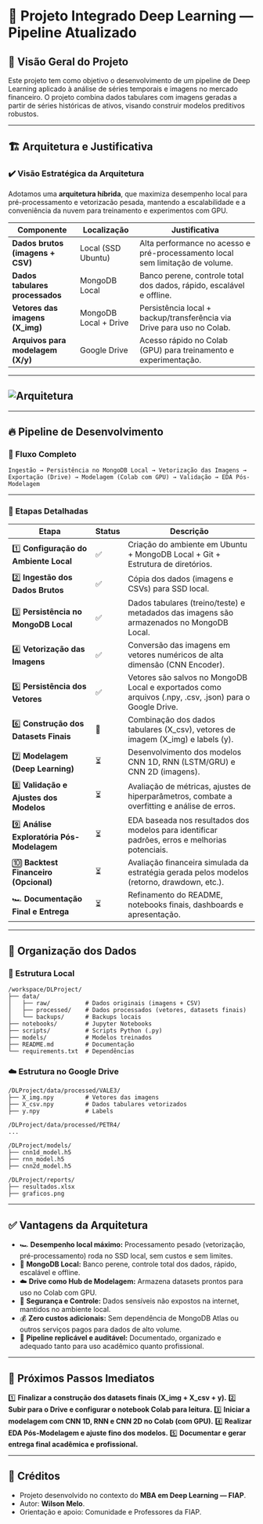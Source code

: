 # 🚀 Projeto Integrado Deep Learning — Pipeline Atualizado

## 📑 Visão Geral do Projeto

Este projeto tem como objetivo o desenvolvimento de um pipeline de Deep Learning aplicado à análise de séries temporais e imagens no mercado financeiro. O projeto combina dados tabulares com imagens geradas a partir de séries históricas de ativos, visando construir modelos preditivos robustos.

---

## 🏗️ Arquitetura e Justificativa

### ✔️ Visão Estratégica da Arquitetura

Adotamos uma **arquitetura híbrida**, que maximiza desempenho local para pré-processamento e vetorizacão pesada, mantendo a escalabilidade e a conveniência da nuvem para treinamento e experimentos com GPU.

| Componente                        | Localização           | Justificativa                                                                 |
| --------------------------------- | --------------------- | ----------------------------------------------------------------------------- |
| **Dados brutos (imagens + CSV)**  | Local (SSD Ubuntu)    | Alta performance no acesso e pré-processamento local sem limitação de volume. |
| **Dados tabulares processados**   | MongoDB Local         | Banco perene, controle total dos dados, rápido, escalável e offline.          |
| **Vetores das imagens (X\_img)**  | MongoDB Local + Drive | Persistência local + backup/transferência via Drive para uso no Colab.        |
| **Arquivos para modelagem (X/y)** | Google Drive          | Acesso rápido no Colab (GPU) para treinamento e experimentação.               |

---

## ![Arquitetura](./images/arquitetura_pipeline.png)

---

## 🔥 Pipeline de Desenvolvimento

### 🔄 Fluxo Completo

```plaintext
Ingestão → Persistência no MongoDB Local → Vetorização das Imagens →
Exportação (Drive) → Modelagem (Colab com GPU) → Validação → EDA Pós-Modelagem
```

---

### 🚀 Etapas Detalhadas

| Etapa                                      | Status | Descrição                                                                                               |
| ------------------------------------------ | ------ | ------------------------------------------------------------------------------------------------------- |
| 1️⃣ **Configuração do Ambiente Local**     | ✅      | Criação do ambiente em Ubuntu + MongoDB Local + Git + Estrutura de diretórios.                          |
| 2️⃣ **Ingestão dos Dados Brutos**          | ✅      | Cópia dos dados (imagens e CSVs) para SSD local.                                                        |
| 3️⃣ **Persistência no MongoDB Local**      | ✅      | Dados tabulares (treino/teste) e metadados das imagens são armazenados no MongoDB Local.                |
| 4️⃣ **Vetorização das Imagens**            | ✅      | Conversão das imagens em vetores numéricos de alta dimensão (CNN Encoder).                              |
| 5️⃣ **Persistência dos Vetores**           | ✅      | Vetores são salvos no MongoDB Local e exportados como arquivos (.npy, .csv, .json) para o Google Drive. |
| 6️⃣ **Construção dos Datasets Finais**     | 🚧     | Combinação dos dados tabulares (X\_csv), vetores de imagem (X\_img) e labels (y).                       |
| 7️⃣ **Modelagem (Deep Learning)**          | ⏳      | Desenvolvimento dos modelos CNN 1D, RNN (LSTM/GRU) e CNN 2D (imagens).                                  |
| 8️⃣ **Validação e Ajustes dos Modelos**    | ⏳      | Avaliação de métricas, ajustes de hiperparâmetros, combate a overfitting e análise de erros.            |
| 9️⃣ **Análise Exploratória Pós-Modelagem** | ⏳      | EDA baseada nos resultados dos modelos para identificar padrões, erros e melhorias potenciais.          |
| 🔟 **Backtest Financeiro (Opcional)**      | ⏳      | Avaliação financeira simulada da estratégia gerada pelos modelos (retorno, drawdown, etc.).             |
| 🏎️ **Documentação Final e Entrega**       | ⏳      | Refinamento do README, notebooks finais, dashboards e apresentação.                                     |

---

## 📂 Organização dos Dados

### 📁 Estrutura Local

```plaintext
/workspace/DLProject/
├── data/
│   ├── raw/          # Dados originais (imagens + CSV)
│   ├── processed/    # Dados processados (vetores, datasets finais)
│   └── backups/      # Backups locais
├── notebooks/        # Jupyter Notebooks
├── scripts/          # Scripts Python (.py)
├── models/           # Modelos treinados
├── README.md         # Documentação
└── requirements.txt  # Dependências
```

### ☁️ Estrutura no Google Drive

```plaintext
/DLProject/data/processed/VALE3/
├── X_img.npy         # Vetores das imagens
├── X_csv.npy         # Dados tabulares vetorizados
├── y.npy             # Labels

/DLProject/data/processed/PETR4/
...

/DLProject/models/
├── cnn1d_model.h5
├── rnn_model.h5
├── cnn2d_model.h5

/DLProject/reports/
├── resultados.xlsx
├── graficos.png
```

---

## ✅ Vantagens da Arquitetura

* 🏎️ **Desempenho local máximo:** Processamento pesado (vetorização, pré-processamento) roda no SSD local, sem custos e sem limites.
* 🔗 **MongoDB Local:** Banco perene, controle total dos dados, rápido, escalável e offline.
* ☁️ **Drive como Hub de Modelagem:** Armazena datasets prontos para uso no Colab com GPU.
* 🔐 **Segurança e Controle:** Dados sensíveis não expostos na internet, mantidos no ambiente local.
* 💰 **Zero custos adicionais:** Sem dependência de MongoDB Atlas ou outros serviços pagos para dados de alto volume.
* 🔄 **Pipeline replicável e auditável:** Documentado, organizado e adequado tanto para uso acadêmico quanto profissional.

---

## 🚩 Próximos Passos Imediatos

1️⃣ **Finalizar a construção dos datasets finais (X\_img + X\_csv + y).**
2️⃣ **Subir para o Drive e configurar o notebook Colab para leitura.**
3️⃣ **Iniciar a modelagem com CNN 1D, RNN e CNN 2D no Colab (com GPU).**
4️⃣ **Realizar EDA Pós-Modelagem e ajuste fino dos modelos.**
5️⃣ **Documentar e gerar entrega final acadêmica e profissional.**

---

## 📜 Créditos

* Projeto desenvolvido no contexto do **MBA em Deep Learning — FIAP**.
* Autor: **Wilson Melo**.
* Orientação e apoio: Comunidade e Professores da FIAP.
